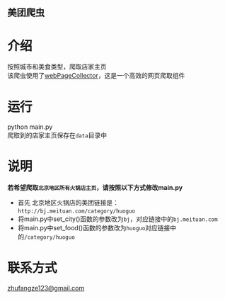 美团爬虫<br>
--------------------------------

介绍<br>
====

按照城市和美食类型，爬取店家主页<br>
该爬虫使用了[webPageCollector](https://github.com/alwaysR9/webPageCollector)，这是一个高效的网页爬取组件<br>

运行<br>
====

python main.py<br>
爬取到的店家主页保存在`data`目录中<br>

说明<br>
====

<b>若希望爬取`北京地区所有火锅店主页`，请按照以下方式修改main.py</b><br>
* 首先 北京地区火锅店的美团链接是：`http://bj.meituan.com/category/huoguo`<br>
* 将main.py中set_city()函数的参数改为`bj`，对应链接中的`bj.meituan.com`<br>
* 将main.py中set_food()函数的参数改为`huoguo`对应链接中的`/category/huoguo`<br>

联系方式<br>
========

zhufangze123@gmail.com<br>
